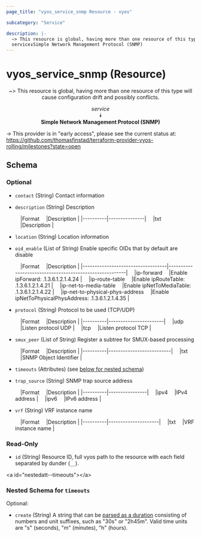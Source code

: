 ```yaml
---
page_title: "vyos_service_snmp Resource - vyos"

subcategory: "Service"

description: |- 
  ~> This resource is global, having more than one resource of this type will cause configuration drift and possibly conflicts.
  service⯯Simple Network Management Protocol (SNMP)
---
```


# vyos_service_snmp (Resource)
<center>

~> This resource is global, having more than one resource of this type will cause configuration drift and possibly conflicts.

*service*  
⯯  
**Simple Network Management Protocol (SNMP)**


</center>

-> This provider is in "early access", please see the current status at: https://github.com/thomasfinstad/terraform-provider-vyos-rolling/milestones?state=open

## Schema

### Optional

- `contact` (String) Contact information
- `description` (String) Description

    &emsp;|Format  &emsp;|Description  |
    |----------|---------------|
    &emsp;|txt     &emsp;|Description  |
- `location` (String) Location information
- `oid_enable` (List of String) Enable specific OIDs that by default are disable

    &emsp;|Format                           &emsp;|Description                                           |
    |-----------------------------------|--------------------------------------------------------|
    &emsp;|ip-forward                       &emsp;|Enable ipForward: .1.3.6.1.2.1.4.24                   |
    &emsp;|ip-route-table                   &emsp;|Enable ipRouteTable: .1.3.6.1.2.1.4.21                |
    &emsp;|ip-net-to-media-table            &emsp;|Enable ipNetToMediaTable: .1.3.6.1.2.1.4.22           |
    &emsp;|ip-net-to-physical-phys-address  &emsp;|Enable ipNetToPhysicalPhysAddress: .1.3.6.1.2.1.4.35  |
- `protocol` (String) Protocol to be used (TCP/UDP)

    &emsp;|Format  &emsp;|Description          |
    |----------|-----------------------|
    &emsp;|udp     &emsp;|Listen protocol UDP  |
    &emsp;|tcp     &emsp;|Listen protocol TCP  |
- `smux_peer` (List of String) Register a subtree for SMUX-based processing

    &emsp;|Format  &emsp;|Description             |
    |----------|--------------------------|
    &emsp;|txt     &emsp;|SNMP Object Identifier  |
- `timeouts` (Attributes) (see [below for nested schema](#nestedatt--timeouts))
- `trap_source` (String) SNMP trap source address

    &emsp;|Format  &emsp;|Description   |
    |----------|----------------|
    &emsp;|ipv4    &emsp;|IPv4 address  |
    &emsp;|ipv6    &emsp;|IPv6 address  |
- `vrf` (String) VRF instance name

    &emsp;|Format  &emsp;|Description        |
    |----------|---------------------|
    &emsp;|txt     &emsp;|VRF instance name  |

### Read-Only

- `id` (String) Resource ID, full vyos path to the resource with each field separated by dunder (`__`).

&lt;a id=&#34;nestedatt--timeouts&#34;&gt;&lt;/a&gt;
### Nested Schema for `timeouts`

Optional:

- `create` (String) A string that can be [parsed as a duration](https://pkg.go.dev/time#ParseDuration) consisting of numbers and unit suffixes, such as &#34;30s&#34; or &#34;2h45m&#34;. Valid time units are &#34;s&#34; (seconds), &#34;m&#34; (minutes), &#34;h&#34; (hours).  
